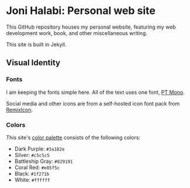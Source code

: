 # Joni Halabi: Personal web site

This GitHub repository houses my personal website, featuring my web development work, book, and other miscellaneous writing. 

This site is built in Jekyll.

## Visual Identity

### Fonts

I am keeping the fonts simple here. All of the text uses one font, [PT Mono](https://fonts.google.com/specimen/PT+Mono).

Social media and other icons are from a self-hosted icon font pack from [RemixIcon](https://remixicon.com/).

### Colors

This site's [color palette](https://coolors.co/3a182e-c5c5c5-829191-c95d63-e54b4b) consists of the following colors:

* Dark Purple: `#3a182e`
* Silver: `#c5c5c5`
* Battleship Gray: `#829191`
* Coral Red: `#e85f5c`
* Black: `#1f271b`
* White: `#ffffff`
